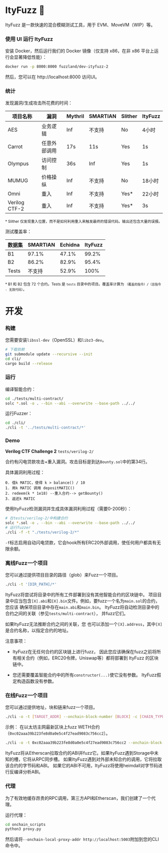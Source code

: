 # ItyFuzz 🍦

ItyFuzz 是一款快速的混合模糊测试工具，用于 EVM、MoveVM（WIP）等。

### 使用 UI 运行 ItyFuzz
安装 Docker，然后运行我们的 Docker 镜像（仅支持 x86，在非 x86 平台上运行会显著降低性能）：

```bash
docker run -p 8000:8000 fuzzland/dev-ityfuzz-2
```

然后，您可以在 http://localhost:8000 访问UI。

### 统计

发现漏洞/生成攻击所花费的时间：

| 项目名称             | 漏洞           | **Mythril** | **SMARTIAN**    | **Slither** | **ItyFuzz** |
|---------------|-------------------------|---------|-------------|---------|---------|
| AES           | 业务逻辑          | Inf     | 不支持 | No      | 4小时    |
| Carrot        | 任意外部调用 | 17s     | 11s         | Yes     | 1s      |
| Olympus       | 访问控制          | 36s     | Inf         | Yes     | 1s      |
| MUMUG         | 价格操纵      | Inf     | 不支持         | No      | 18小时   |
| Omni          | 重入              | Inf     | 不支持         | Yes*    | 22小时   |
| Verilog CTF-2 | 重入              | Inf     | 不支持         | Yes*    | 3s      |

<sub>\* Slither 仅发现重入位置，而不是如何利用重入来触发最终的错误代码。输出还包含大量的误报。 </sub>

测试覆盖率：

| **数据集** | **SMARTIAN** | **Echidna** | **ItyFuzz** |
|-------------|--------------|-------------|-------------|
| B1          | 97.1%        | 47.1%       | 99.2%       |
| B2          | 86.2%        | 82.9%       | 95.4%       |
| Tests       | 不支持  | 52.9%       | 100%        |

<sub>\* B1 和 B2 包含 72 个合约。Tests 是 `tests` 目录中的项目。覆盖率计算为 `（覆盖的指令）/（总指令 - 无效代码）`。 </sub>


# 开发

### 构建

您需要安装`libssl-dev`（OpenSSL）和`libz3-dev`。

```bash
# 下载依赖
git submodule update --recursive --init
cd cli/
cargo build --release
```

### 运行
编译智能合约：
```bash
cd ./tests/multi-contract/
solc *.sol -o . --bin --abi --overwrite --base-path ../../
```
运行Fuzzer：
```bash
cd ./cli/
./cli -t '../tests/multi-contract/*'
```

### Demo

**Verilog CTF Challenge 2**
`tests/verilog-2/`

合约有闪电贷款攻击+重入漏洞。攻击目标是到达`Bounty.sol`中的第34行。

具体漏洞利用过程：
```
0. 借k MATIC，使得 k > balance() / 10
1. 用k MATIC 调用 depositMATIC()
2. redeem(k * 1e18) --重入合约--> getBounty()
3. 返还k MATIC
```

使用ItyFuzz检测漏洞并生成具体漏洞利用过程（需要0-200秒）：
```bash
# 在tests/verilog-2/中构建合约
solc *.sol -o . --bin --abi --overwrite --base-path ../../
# 运行fuzzer
./cli -f -t "./tests/verilog-2/*"
```

`-f`标志启用自动闪电贷款，它会hook所有ERC20外部调用，使任何用户都具有无限余额。

### 离线Fuzz一个项目
您可以通过提供项目目录的路径（glob）来Fuzz一个项目。
```bash
./cli -t '[DIR_PATH]/*'
```
ItyFuzz将尝试将目录中的所有工件部署到没有其他智能合约的区块链中。
项目目录中应当包含`[X].abi`和`[X].bin`文件。例如，要fuzz一个名为`main.sol`的合约，您应该
确保项目目录中存在`main.abi`和`main.bin`。
ItyFuzz将自动检测目录中的合约之间的关联（参见`tests/multi-contract`），
并fuzz它们。

如果ItyFuzz无法推断合约之间的关联，您
也可以添加一个`[X].address`，其中`[X]`是合约名称，以指定合约的地址。

注意事项：

* ItyFuzz在无任何合约的区块链上进行fuzz，
因此您应该确保在fuzz之前将所有相关合约（例如，ERC20令牌，Uniswap等）都将部署到 ItyFuzz 的区块链中。

* 您还需要覆盖智能合约中的所有`constructor(...)`使它没有参数。 ItyFuzz假定构造函数没有参数。

### 在线Fuzz一个项目
您可以通过提供地址，块和链来fuzz一个项目。
```bash
./cli -o -t [TARGET_ADDR] --onchain-block-number [BLOCK] -c [CHAIN_TYPE] 
```

示例：
在以太坊主网最新区块上fuzz WETH合约（`0xc02aaa39b223fe8d0a0e5c4f27ead9083c756cc2`）。
```bash
./cli -o -t 0xc02aaa39b223fe8d0a0e5c4f27ead9083c756cc2 --onchain-block-number 0 -c ETH
```

ItyFuzz将从Etherscan拉取合约的ABI并fuzz它。如果ItyFuzz遇到Storage中未知的槽，它将从RPC同步槽。
如果ItyFuzz遇到对外部未知合约的调用，它将拉取该合约的字节码和ABI。 如果它的ABI不可用，ItyFuzz将使用heimdall对字节码进行反编译分析ABI。

### 代理

为了有效地缓存昂贵的RPC调用，第三方API和Etherscan，我们创建了一个代理。 

运行代理：
```bash
cd onchain_scripts
python3 proxy.py
```

然后请将`--onchain-local-proxy-addr http://localhost:5003`附加到您的CLI命令中。 
